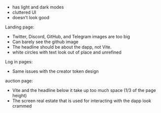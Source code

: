 - has light and dark modes
- cluttered UI
- doesn't look good


Landing page:
- Twitter, Discord, GitHub, and Telegram images are too big
- Can barely see the github image
- The headline should be about the dapp, not Vite.
- white circles with text look out of place and unrefined

Log in pages:
- Same issues with the creator token design

auction page:
- Vite and the headline below it take up too much space (1/3 of the page height)
- The screen real estate that is used for interacting with the dapp look crammed